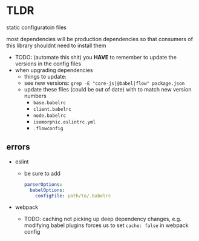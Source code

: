 # TLDR

static configuratoin files

most dependencies will be production dependencies
so that consumers of this library shouldnt need to install them

- TODO: (automate this shit) you **HAVE** to remember to update the versions in the config files
- when upgrading dependencies
  - things to update:
  - see new versions: `grep -E "core-js|@babel|flow" package.json`
  - update these files (could be out of date) with to match new version numbers
    - `base.babelrc`
    - `client.babelrc`
    - `node.babelrc`
    - `isomorphic.eslintrc.yml`
    - `.flowconfig`

## errors

- eslint
  - be sure to add

      ```yml
      parserOptions:
        babelOptions:
          configFile: path/to/.babelrc
      ```

- webpack
  - TODO: caching not picking up deep dependency changes, e.g. modifying babel plugins forces us to set `cache: false` in webpack config
